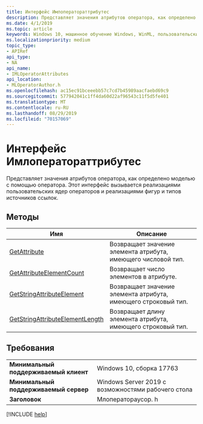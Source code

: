 ```yaml
---
title: Интерфейс Имлоператораттрибутес
description: Представляет значения атрибутов оператора, как определено моделью с помощью оператора.
ms.date: 4/1/2019
ms.topic: article
keywords: Windows 10, машинное обучение Windows, WinML, пользовательские операторы, Имлоператораттрибутес
ms.localizationpriority: medium
topic_type:
- APIRef
api_type:
- NA
api_name:
- IMLOperatorAttributes
api_location:
- MLOperatorAuthor.h
ms.openlocfilehash: ac15ec91bceeebb57c7cd7b45989aacfaebd69c9
ms.sourcegitcommit: 577942041c1ff4da60d22af96543c11f5d5fe401
ms.translationtype: MT
ms.contentlocale: ru-RU
ms.lasthandoff: 08/29/2019
ms.locfileid: "70157069"
---
```

# <a name="imloperatorattributes-interface"></a>Интерфейс Имлоператораттрибутес

Представляет значения атрибутов оператора, как определено моделью с помощью оператора. Этот интерфейс вызывается реализациями пользовательских ядер операторов и реализациями фигур и типов источников ссылок.

## <a name="methods"></a>Методы

| Имя | Описание |
|------|-------------|
| [GetAttribute](IMLOperatorAttributes_GetAttribute.md) | Возвращает значение элемента атрибута, имеющего числовой тип. |
| [GetAttributeElementCount](IMLOperatorAttributes_GetAttributeElementCount.md) | Возвращает число элементов в атрибуте. |
| [GetStringAttributeElement](IMLOperatorAttributes_GetStringAttributeElement.md) | Возвращает значение элемента атрибута, имеющего строковый тип. |
| [GetStringAttributeElementLength](IMLOperatorAttributes_GetStringAttributeElementLength.md) | Возвращает длину элемента атрибута, имеющего строковый тип. |

## <a name="requirements"></a>Требования

| | |
|-|-|
| **Минимальный поддерживаемый клиент** | Windows 10, сборка 17763 |
| **Минимальный поддерживаемый сервер** | Windows Server 2019 с возможностями рабочего стола |
| **Заголовок** | Млоператораусор. h |

[!INCLUDE [help](../../includes/get-help.md)]
